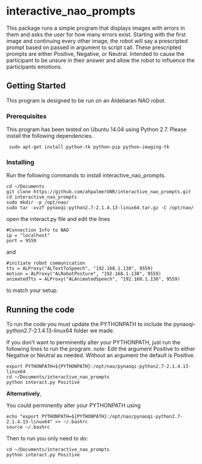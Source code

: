 # interactive_nao_prompts
This package runs a simple program that displays images with errors in them and asks the user for how many errors exist. Starting with the first image and continuing every other image, the robot will say a prescripted prompt based on passed in argument to script call. These prescripted prompts are either Positive, Negative, or Neutral. Intended to cause the participant to be unsure in their answer and allow the robot to influence the participants emotions. 

## Getting Started
This program is designed to be run on an Aldebaran NAO robot.

### Prerequisites
This program has been tested on Ubuntu 14.04 using Python 2.7. Please install the following dependencies.

```
 sudo apt-get install python-tk python-pip python-imaging-tk
```

### Installing
Run the following commands to install interactive_nao_prompts.
```
cd ~/Documents
git clone https://github.com/ahpalmerUNR/interactive_nao_prompts.git
cd interactive_nao_prompts
sudo mkdir -p /opt/nao/
sudo tar -xvzf pynaoqi-python2.7-2.1.4.13-linux64.tar.gz -C /opt/nao/
```

open the interact.py file and edit the lines
```
#Connection Info to NAO
ip = "localhost" 
port = 9559
```
and
```
#initiate robot communication
tts = ALProxy("ALTextToSpeech", "192.168.1.138", 9559)
motion = ALProxy("ALRobotPosture", "192.168.1.138", 9559)
animatedTts = ALProxy("ALAnimatedSpeech", "192.168.1.138", 9559)
```
to match your setup.

## Running the code
To run the code you must update the PYTHONPATH to include the pynaoqi-python2.7-2.1.4.13-linux64 folder we made.

If you don't want to perminently alter your PYTHONPATH, just run the following lines to run the program. *note:* Edit the argument Positive to either Negative or Neutral as needed. Without an argument the default is Positive.
```
export PYTHONPATH=${PYTHONPATH}:/opt/nao/pynaoqi-python2.7-2.1.4.13-linux64
cd ~/Documents/interactive_nao_prompts
python interact.py Positive 
```

**Alternatively**,

You could perminently alter your PYTHONPATH using
```
echo "export PYTHONPATH=${PYTHONPATH}:/opt/nao/pynaoqi-python2.7-2.1.4.13-linux64" >> ~/.bashrc
source ~/.bashrc
```

Then to run you only need to do:
```
cd ~/Documents/interactive_nao_prompts
python interact.py Positive 
```

